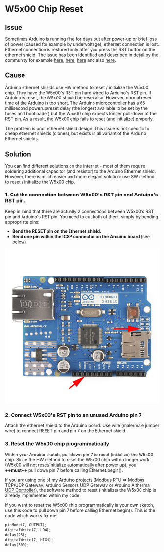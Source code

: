 # W5x00 Chip Reset

## Issue

Sometimes Arduino is running fine for days but after power-up or brief loss of power (caused for example by undervoltage), ethernet connection is lost. Ethernet connection is restored only after you press the RST button on the ethernet shield. The issue has been identified and described in detail by the community for example [here](https://chrisramsay.co.uk/posts/2015/08/some-fun-with-a-cloned-arduino-and-w5100-ethernet-shield/), [here](https://www.youtube.com/watch?v=9ZBeprOqC3w), [here](http://tigawd.blogspot.com/2015/05/arduino-uno-clone-and-w5100-ethernet.html) and also [here](https://www.hobbyist.co.nz/?q=ethernet-shield-w5100).

## Cause

Arduino ethernet shields use HW method to reset / initialize the W5x00 chip. They have the W5x00's RST pin hard wired to Arduino's RST pin. If Arduino is reset, the W5x00 should be reset also. However, normal reset time of the Arduino is too short. The Arduino microcontroller has a 65 millisecond powerup/reset delay (the longest available to be set by the fuses and bootloader) but the W5x00 chip expects longer pull-down of the RST pin. As a result, the W5x00 chip fails to reset (and initialize) properly.

The problem is poor ethernet shield design. This issue is not specific to cheap ethernet shields (clones), but exists in all variant of the Arduino Ethernet shields.

## Solution

You can find different solutions on the internet - most of them require soldering additional capacitor (and resistor) to the Arduino Ethernet shield. However, there is much easier and more elegant solution: use SW method to reset / initialize the W5x00 chip.

### 1. Cut the connection between W5x00's RST pin and Arduino's RST pin.

Keep in mind that there are actually 2 connections between W5x00's RST pin and Arduino's RST pin. You need to cut both of them, simply by bending appropriate pins:

- **Bend the RESET pin on the Ethernet shield.**
- **Bend one pin within the ICSP connector on the Arduino board** (see below)

<img src="pics/reset_bridges_Ethernet.jpg" alt="HW" style="zoom:100%;" />

### 2. Connect W5x00's RST pin to an unused Arduino pin 7

Attach the ethernet shield to the Arduino board. Use wire (male/male jumper wire) to connect RESET pin and pin 7 on the Ethernet shield.

### 3. Reset the W5x00 chip programmatically

Within your Arduino sketch, pull down pin 7 to reset (initialize) the W5x00 chip. Since the HW method to reset the W5x00 chip will no longer work (W5x00 will not reset/initialize automatically after power up), you **++must++** pull down pin 7 before calling Ethernet.begin().

If you are using one of my Arduino projects ([Modbus RTU ⇒ Modbus TCP/UDP Gateway](https://github.com/budulinek/arduino-modbus-rtu-tcp-gateway), [Arduino Sensors UDP Gateway](https://github.com/budulinek/arduino-sensors-udp-gateway) or [Arduino Altherma UDP Controller](https://github.com/budulinek/arduino-altherma-controller)), the software method to reset (initialize) the W5x00 chip is already implemented within my code.

If you want to reset the W5x00 chip programmatically in your own sketch, use this code to pull down pin 7 before calling Ethernet.begin(). This is the code which works for me:

```
pinMode(7, OUTPUT);
digitalWrite(7, LOW);
delay(25);
digitalWrite(7, HIGH);
delay(500);
```
